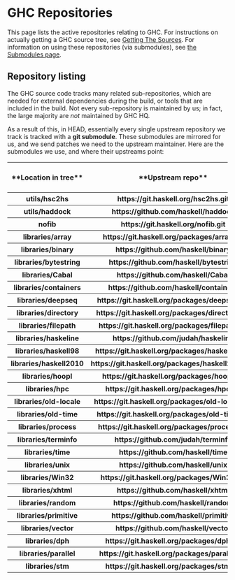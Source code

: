 # GHC Repositories


This page lists the active repositories relating to GHC. For instructions on actually getting a GHC source tree, see [Getting The Sources](building/getting-the-sources). For information on using these repositories (via submodules), see [the Submodules page](working-conventions/git/submodules).

## Repository listing


The GHC source code tracks many related sub-repositories, which are needed for external dependencies during the build, or tools that are included in the build. Not every sub-repository is maintained by us; in fact, the large majority are *not* maintained by GHC HQ.


As a result of this, in HEAD, essentially every single upstream repository we track is tracked with a **git submodule**. These submodules are mirrored for us, and we send patches we need to the upstream maintainer. Here are the submodules we use, and where their upstreams point:

<table><tr><th>**Location in tree**</th>
<th>**Upstream repo**</th>
<th>**Upstream GHC branch**</th></tr>
<tr><th>utils/hsc2hs</th>
<th>https://git.haskell.org/hsc2hs.git</th>
<th>master</th></tr>
<tr><th>utils/haddock</th>
<th>https://github.com/haskell/haddock</th>
<th>ghc-head</th></tr>
<tr><th>nofib</th>
<th>https://git.haskell.org/nofib.git</th>
<th>master</th></tr>
<tr><th>libraries/array</th>
<th>https://git.haskell.org/packages/array.git</th>
<th>master</th></tr>
<tr><th>libraries/binary</th>
<th>https://github.com/haskell/binary</th>
<th>master</th></tr>
<tr><th>libraries/bytestring</th>
<th>https://github.com/haskell/bytestring</th>
<th>master</th></tr>
<tr><th>libraries/Cabal</th>
<th>https://github.com/haskell/Cabal</th>
<th>master</th></tr>
<tr><th>libraries/containers</th>
<th>https://github.com/haskell/containers</th>
<th>master</th></tr>
<tr><th>libraries/deepseq</th>
<th>https://git.haskell.org/packages/deepseq.git</th>
<th>master</th></tr>
<tr><th>libraries/directory</th>
<th>https://git.haskell.org/packages/directory.git</th>
<th>master</th></tr>
<tr><th>libraries/filepath</th>
<th>https://git.haskell.org/packages/filepath.git</th>
<th>master</th></tr>
<tr><th>libraries/haskeline</th>
<th>https://github.com/judah/haskeline</th>
<th>master</th></tr>
<tr><th>libraries/haskell98</th>
<th>https://git.haskell.org/packages/haskell98.git</th>
<th>master</th></tr>
<tr><th>libraries/haskell2010</th>
<th>https://git.haskell.org/packages/haskell2010.git</th>
<th>master</th></tr>
<tr><th>libraries/hoopl</th>
<th>https://git.haskell.org/packages/hoopl.git</th>
<th>master</th></tr>
<tr><th>libraries/hpc</th>
<th>https://git.haskell.org/packages/hpc.git</th>
<th>master</th></tr>
<tr><th>libraries/old-locale</th>
<th>https://git.haskell.org/packages/old-locale.git</th>
<th>master</th></tr>
<tr><th>libraries/old-time</th>
<th>https://git.haskell.org/packages/old-time.git</th>
<th>master</th></tr>
<tr><th>libraries/process</th>
<th>https://git.haskell.org/packages/process.git</th>
<th>master</th></tr>
<tr><th>libraries/terminfo</th>
<th>https://github.com/judah/terminfo</th>
<th>master</th></tr>
<tr><th>libraries/time</th>
<th>https://github.com/haskell/time</th>
<th>master</th></tr>
<tr><th>libraries/unix</th>
<th>https://github.com/haskell/unix</th>
<th>master</th></tr>
<tr><th>libraries/Win32</th>
<th>https://git.haskell.org/packages/Win32.git</th>
<th>master</th></tr>
<tr><th>libraries/xhtml</th>
<th>https://github.com/haskell/xhtml</th>
<th>master</th></tr>
<tr><th>libraries/random</th>
<th>https://github.com/haskell/random</th>
<th>master</th></tr>
<tr><th>libraries/primitive</th>
<th>https://github.com/haskell/primitive</th>
<th>master</th></tr>
<tr><th>libraries/vector</th>
<th>https://github.com/haskell/vector</th>
<th>master</th></tr>
<tr><th>libraries/dph</th>
<th>https://git.haskell.org/packages/dph.git</th>
<th>master</th></tr>
<tr><th>libraries/parallel</th>
<th>https://git.haskell.org/packages/parallel.git</th>
<th>master</th></tr>
<tr><th>libraries/stm</th>
<th>https://git.haskell.org/packages/stm.git</th>
<th>master</th></tr></table>